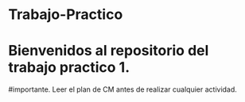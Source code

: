 # Trabajo-Practico

# Bienvenidos al repositorio del trabajo practico 1.

#importante. Leer el plan de CM antes de realizar cualquier actividad.